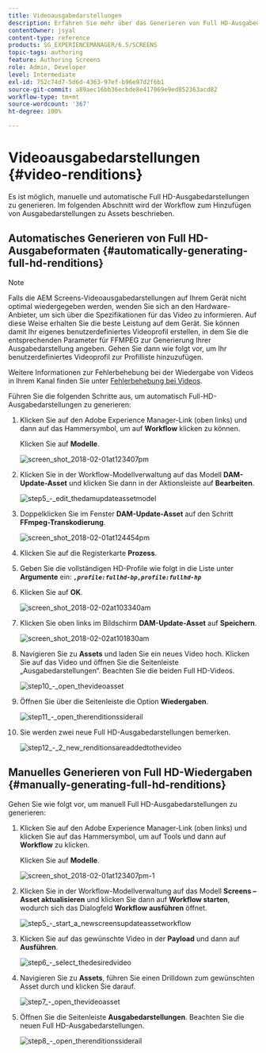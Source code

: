 ```yaml
---
title: Videoausgabedarstellungen
description: Erfahren Sie mehr über das Generieren von Full HD-Ausgabedarstellungen für Ihr AEM Screens-Projekt.
contentOwner: jsyal
content-type: reference
products: SG_EXPERIENCEMANAGER/6.5/SCREENS
topic-tags: authoring
feature: Authoring Screens
role: Admin, Developer
level: Intermediate
exl-id: 752c74d7-5d6d-4363-97ef-b96e97d2f6b1
source-git-commit: a89aec16bb36ecbde8e417069e9ed852363acd82
workflow-type: tm+mt
source-wordcount: '367'
ht-degree: 100%

---
```


# Videoausgabedarstellungen {#video-renditions}

Es ist möglich, manuelle und automatische Full HD-Ausgabedarstellungen zu generieren. Im folgenden Abschnitt wird der Workflow zum Hinzufügen von Ausgabedarstellungen zu Assets beschrieben.

## Automatisches Generieren von Full HD-Ausgabeformaten {#automatically-generating-full-hd-renditions}

>[!NOTE]
>
>Falls die AEM Screens-Videoausgabedarstellungen auf Ihrem Gerät nicht optimal wiedergegeben werden, wenden Sie sich an den Hardware-Anbieter, um sich über die Spezifikationen für das Video zu informieren. Auf diese Weise erhalten Sie die beste Leistung auf dem Gerät. Sie können damit Ihr eigenes benutzerdefiniertes Videoprofil erstellen, in dem Sie die entsprechenden Parameter für FFMPEG zur Generierung Ihrer Ausgabedarstellung angeben. Gehen Sie dann wie folgt vor, um Ihr benutzerdefiniertes Videoprofil zur Profilliste hinzuzufügen.
>
>Weitere Informationen zur Fehlerbehebung bei der Wiedergabe von Videos in Ihrem Kanal finden Sie unter [Fehlerbehebung bei Videos](troubleshoot-videos.md).

Führen Sie die folgenden Schritte aus, um automatisch Full-HD-Ausgabedarstellungen zu generieren:

1. Klicken Sie auf den Adobe Experience Manager-Link (oben links) und dann auf das Hammersymbol, um auf **Workflow** klicken zu können.

   Klicken Sie auf **Modelle**.

   ![screen_shot_2018-02-01at123407pm](assets/screen_shot_2018-02-01at123407pm.png)

1. Klicken Sie in der Workflow-Modellverwaltung auf das Modell **DAM-Update-Asset** und klicken Sie dann in der Aktionsleiste auf **Bearbeiten**.

   ![step5_-_edit_thedamupdateassetmodel](assets/step5_-_edit_thedamupdateassetmodel.png)

1. Doppelklicken Sie im Fenster **DAM-Update-Asset** auf den Schritt **FFmpeg-Transkodierung**.

   ![screen_shot_2018-02-01at124454pm](assets/screen_shot_2018-02-01at124454pm.png)

1. Klicken Sie auf die Registerkarte **Prozess**.
1. Geben Sie die vollständigen HD-Profile wie folgt in die Liste unter **Argumente** ein:
   ***`,profile:fullhd-bp,profile:fullhd-hp`***
1. Klicken Sie auf **OK**.

   ![screen_shot_2018-02-02at103340am](assets/screen_shot_2018-02-02at103340am.png)

1. Klicken Sie oben links im Bildschirm **DAM-Update-Asset** auf **Speichern**.

   ![screen_shot_2018-02-02at101830am](assets/screen_shot_2018-02-02at101830am.png)

1. Navigieren Sie zu **Assets** und laden Sie ein neues Video hoch. Klicken Sie auf das Video und öffnen Sie die Seitenleiste „Ausgabedarstellungen“. Beachten Sie die beiden Full HD-Videos.

   ![step10_-_open_thevideoasset](assets/step10_-_open_thevideoasset.png)

1. Öffnen Sie über die Seitenleiste die Option **Wiedergaben**.

   ![step11_-_open_therenditionssiderail](assets/step11_-_open_therenditionssiderail.png)

1. Sie werden zwei neue Full HD-Ausgabedarstellungen bemerken.

   ![step12_-_2_new_renditionsareaddedtothevideo](assets/step12_-_2_new_renditionsareaddedtothevideo.png)

## Manuelles Generieren von Full HD-Wiedergaben {#manually-generating-full-hd-renditions}

Gehen Sie wie folgt vor, um manuell Full HD-Ausgabedarstellungen zu generieren:

1. Klicken Sie auf den Adobe Experience Manager-Link (oben links) und klicken Sie auf das Hammersymbol, um auf Tools und dann auf **Workflow** zu klicken.

   Klicken Sie auf **Modelle**.

   ![screen_shot_2018-02-01at123407pm-1](assets/screen_shot_2018-02-01at123407pm-1.png)

1. Klicken Sie in der Workflow-Modellverwaltung auf das Modell **Screens – Asset aktualisieren** und klicken Sie dann auf **Workflow starten**, wodurch sich das Dialogfeld **Workflow ausführen** öffnet.

   ![step5_-_start_a_newscreensupdateassetworkflow](assets/step5_-_start_a_newscreensupdateassetworkflow.png)

1. Klicken Sie auf das gewünschte Video in der **Payload** und dann auf **Ausführen**.

   ![step6_-_select_thedesiredvideo](assets/step6_-_select_thedesiredvideo.png)

1. Navigieren Sie zu **Assets**, führen Sie einen Drilldown zum gewünschten Asset durch und klicken Sie darauf.

   ![step7_-_open_thevideoasset](assets/step7_-_open_thevideoasset.png)

1. Öffnen Sie die Seitenleiste **Ausgabedarstellungen**. Beachten Sie die neuen Full HD-Ausgabedarstellungen.

   ![step8_-_open_therenditionssiderail](assets/step8_-_open_therenditionssiderail.png)
